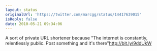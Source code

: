 ```yaml
---
layout: status
originalUrl: 'https://twitter.com/marcgg/status/14417639015'
isReply: false
date: 2010-05-21 09:34:06
---
```


A sort of private URL shortener because "The internet is constantly, relentlessly public. Post something and it's there"http://bit.ly/9ddUkW
